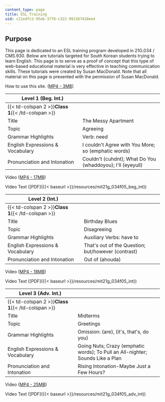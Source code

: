 ```yaml
---
content_type: page
title: ESL Training
uid: c21edfc2-95ab-37f8-c322-991367410ee4
---
```


Purpose
-------

This page is dedicated to an ESL training program developed in 21G.034 / CMS.930. Below are tutorials targeted for South Korean students trying to learn English. This page is to serve as a proof of concept that this type of web-based educational material is very effective in teaching communication skills. These tutorials were created by Susan MacDonald. Note that all material on this page is presented with the permission of Susan MacDonald.

How to use this site. ([MP4 - 3MB](http://archive.org/download/MIT21F.034F05/ocw-21f-034-susan-intro-how-to-220k.mp4))

| Level 1 (Beg. Int.) | &nbsp; |
| --- | --- |
| {{< td-colspan 2 >}}**Class 1**{{< /td-colspan >}} ||
| Title | The Messy Apartment |
| Topic | Agreeing |
| Grammar Highlights | Verb: need |
| English Expressions & Vocabulary | I couldn't Agree with You More; so (emphatic words) |
| Pronunciation and Intonation | Couldn't (cuhdnt); What Do You (whaddoyou); I'll (eyeyull) 

Video ([MP4 - 17MB](http://www.archive.org/download/MIT21F.034F05/ocw-21f-034-susan-beg-int-esl-class-1-220k.mp4))

Video Text ([PDF]({{< baseurl >}}/resources/mit21g_034f05_beg_int))

| Level 2 (Int.) | &nbsp; |
| --- | --- |
| {{< td-colspan 2 >}}**Class 1**{{< /td-colspan >}} ||
| Title | Birthday Blues |
| Topic | Disagreeing |
| Grammar Highlights | Auxiliary Verbs: have to |
| English Expressions & Vocabulary | That's out of the Question; but/however (contrast) |
| Pronunciation and Intonation | Out of (ahouda) 

Video ([MP4 - 18MB](http://www.archive.org/download/MIT21F.034F05/ocw-21f-034-susan-int-eslclass-1-220k.mp4))

Video Text ([PDF]({{< baseurl >}}/resources/mit21g_034f05_int))

| Level 3 (Adv. Int.) | &nbsp; |
| --- | --- |
| {{< td-colspan 2 >}}**Class 1**{{< /td-colspan >}} ||
| Title | Midterms |
| Topic | Greetings |
| Grammar Highlights | Omission: (are), (it's, that's, do you) |
| English Expressions & Vocabulary | Going Nuts; Crazy (emphatic words); To Pull an All-nighter; Sounds Like a Plan |
| Pronunciation and Intonation | Rising Intonation-Maybe Just a Few Hours? 

Video ([MP4 - 25MB](http://www.archive.org/download/MIT21F.034F05/ocw-21f-034-susan-adv-int-class-1-220k.mp4))

Video Text ([PDF]({{< baseurl >}}/resources/mit21g_034f05_adv_int))